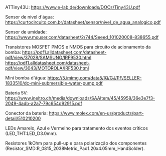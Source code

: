 ATTiny43U: https://www.e-lab.de/downloads/DOCs/Tiny43U.pdf

Sensor de nível d'água: https://curtocircuito.com.br/datasheet/sensor/nivel_de_agua_analogico.pdf

Sensor de umidade: https://www.mouser.com/datasheet/2/744/Seeed_101020008-838655.pdf

Transistores MOSFET PMOS e NMOS para circuito de acionamento da bomba:
https://pdf1.alldatasheet.com/datasheet-pdf/view/37028/SAMSUNG/IRF9530.html
https://pdf1.alldatasheet.com/datasheet-pdf/view/3043/MOTOROLA/IRF530.html

Mini bomba d'água: https://5.imimg.com/data5/IQ/GJ/PF/SELLER-1833510/dc-mini-submersible-water-pump.pdf

Bateria 5V: https://www.ineltro.ch/media/downloads/SAAItem/45/45958/36e3e7f3-2049-4adb-a2a7-79c654d92915.pdf

Conector da bateria: https://www.molex.com/en-us/products/part-detail/510210200

LEDs Amarelo, Azul e Vermelho para tratamento dos eventos críticos (LED_THT:LED_D3.0mm).

Resistores 1kOhm para pull-up e para polarização dos componentes (Resistor_SMD:R_0815_2038Metric_Pad1.20x4.05mm_HandSolder).
